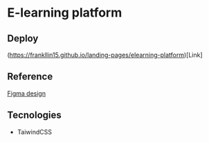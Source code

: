 # E-learning platform

## Deploy

(https://frankllin15.github.io/landing-pages/elearning-platform)[Link]

## Reference

[Figma design](<https://www.figma.com/file/yK6AQp6Ua3g1yLCMq9Wq2y/E-learning-Platform---Landing-Page-(Community)>)

## Tecnologies

- TaiwindCSS
